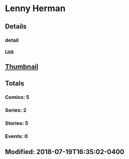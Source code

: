 # Lenny  Herman 
## Details
### detail
#### [Link](http://marvel.com/comics/creators/10391/lenny_herman?utm_campaign=apiRef&utm_source=225578a89fc76f3d20fbffda5d17a88d)
## [Thumbnail](http://i.annihil.us/u/prod/marvel/i/mg/b/40/image_not_available.jpg)
## Totals
### Comics: 5
### Series: 2
### Stories: 5
### Events: 0
## Modified: 2018-07-19T16:35:02-0400